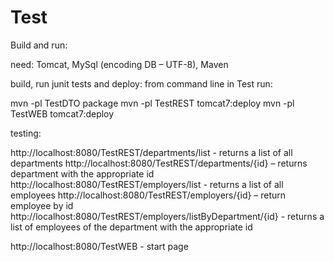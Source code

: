 # Test

Build and run:

need: Tomcat, MySql (encoding DB – UTF-8), Maven

build, run junit tests and deploy: from command line in Test run:

mvn -pl TestDTO package
mvn -pl TestREST tomcat7:deploy
mvn -pl TestWEB tomcat7:deploy

testing:

http://localhost:8080/TestREST/departments/list - returns a list of all departments http://localhost:8080/TestREST/departments/{id} – returns department with the appropriate id http://localhost:8080/TestREST/employers/list - returns a list of all employees 
http://localhost:8080/TestREST/employers/{id} – return employee by id 
http://localhost:8080/TestREST/employers/listByDepartment/{id} - returns a list of employees of the department with the appropriate id

http://localhost:8080/TestWEB  - start page
